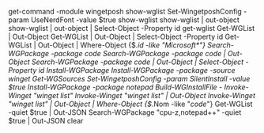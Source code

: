 get-command -module wingetposh
show-wglist
Set-WingetposhConfig -param UseNerdFont -value $true
show-wglist
show-wglist | out-object
show-wglist | out-object | Select-Object -Property id
get-wglist
Get-WGList | Out-Object
Get-WGList | Out-Object | Select-Object -Property id
Get-WGList | Out-Object | Where-Object {$_.id -like "Microsoft*"}
Search-WGPackage -package code
Search-WGPackage -package code | Out-Object
Search-WGPackage -package code | Out-Object | Select-Object -Property id
Install-WGPackage
Install-WGPackage -package -source winget
Get-WGSources
Set-WingetposhConfig -param SilentInstall -value $true
Install-WGPackage -package notepad
Build-WGInstallFile -
Invoke-Winget "winget list"
Invoke-Winget "winget list" | Out-Object
Invoke-Winget "winget list" | Out-Object | Where-Object {$_.Nom -like "*code*"}
Get-WGList -quiet $true | Out-JSON
Search-WGPackage "cpu-z,notepad++" -quiet $true | Out-JSON
clear